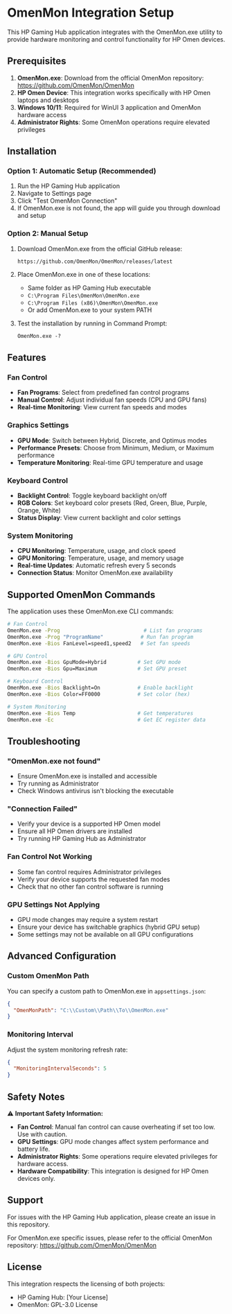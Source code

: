 # OmenMon Integration Setup

This HP Gaming Hub application integrates with the OmenMon.exe utility to provide hardware monitoring and control functionality for HP Omen devices.

## Prerequisites

1. **OmenMon.exe**: Download from the official OmenMon repository: https://github.com/OmenMon/OmenMon
2. **HP Omen Device**: This integration works specifically with HP Omen laptops and desktops
3. **Windows 10/11**: Required for WinUI 3 application and OmenMon hardware access
4. **Administrator Rights**: Some OmenMon operations require elevated privileges

## Installation

### Option 1: Automatic Setup (Recommended)

1. Run the HP Gaming Hub application
2. Navigate to Settings page
3. Click "Test OmenMon Connection" 
4. If OmenMon.exe is not found, the app will guide you through download and setup

### Option 2: Manual Setup

1. Download OmenMon.exe from the official GitHub release:
   ```
   https://github.com/OmenMon/OmenMon/releases/latest
   ```

2. Place OmenMon.exe in one of these locations:
   - Same folder as HP Gaming Hub executable
   - `C:\Program Files\OmenMon\OmenMon.exe`
   - `C:\Program Files (x86)\OmenMon\OmenMon.exe`
   - Or add OmenMon.exe to your system PATH

3. Test the installation by running in Command Prompt:
   ```cmd
   OmenMon.exe -?
   ```

## Features

### Fan Control
- **Fan Programs**: Select from predefined fan control programs
- **Manual Control**: Adjust individual fan speeds (CPU and GPU fans)
- **Real-time Monitoring**: View current fan speeds and modes

### Graphics Settings
- **GPU Mode**: Switch between Hybrid, Discrete, and Optimus modes
- **Performance Presets**: Choose from Minimum, Medium, or Maximum performance
- **Temperature Monitoring**: Real-time GPU temperature and usage

### Keyboard Control
- **Backlight Control**: Toggle keyboard backlight on/off
- **RGB Colors**: Set keyboard color presets (Red, Green, Blue, Purple, Orange, White)
- **Status Display**: View current backlight and color settings

### System Monitoring
- **CPU Monitoring**: Temperature, usage, and clock speed
- **GPU Monitoring**: Temperature, usage, and memory usage
- **Real-time Updates**: Automatic refresh every 5 seconds
- **Connection Status**: Monitor OmenMon.exe availability

## Supported OmenMon Commands

The application uses these OmenMon.exe CLI commands:

```bash
# Fan Control
OmenMon.exe -Prog                           # List fan programs
OmenMon.exe -Prog "ProgramName"            # Run fan program
OmenMon.exe -Bios FanLevel=speed1,speed2   # Set fan speeds

# GPU Control  
OmenMon.exe -Bios GpuMode=Hybrid          # Set GPU mode
OmenMon.exe -Bios Gpu=Maximum             # Set GPU preset

# Keyboard Control
OmenMon.exe -Bios Backlight=On            # Enable backlight
OmenMon.exe -Bios Color=FF0000            # Set color (hex)

# System Monitoring
OmenMon.exe -Bios Temp                    # Get temperatures
OmenMon.exe -Ec                           # Get EC register data
```

## Troubleshooting

### "OmenMon.exe not found"
- Ensure OmenMon.exe is installed and accessible
- Try running as Administrator
- Check Windows antivirus isn't blocking the executable

### "Connection Failed"
- Verify your device is a supported HP Omen model
- Ensure all HP Omen drivers are installed
- Try running HP Gaming Hub as Administrator

### Fan Control Not Working
- Some fan control requires Administrator privileges
- Verify your device supports the requested fan modes
- Check that no other fan control software is running

### GPU Settings Not Applying
- GPU mode changes may require a system restart
- Ensure your device has switchable graphics (hybrid GPU setup)
- Some settings may not be available on all GPU configurations

## Advanced Configuration

### Custom OmenMon Path
You can specify a custom path to OmenMon.exe in `appsettings.json`:

```json
{
  "OmenMonPath": "C:\\Custom\\Path\\To\\OmenMon.exe"
}
```

### Monitoring Interval
Adjust the system monitoring refresh rate:

```json
{
  "MonitoringIntervalSeconds": 5
}
```

## Safety Notes

⚠️ **Important Safety Information:**

- **Fan Control**: Manual fan control can cause overheating if set too low. Use with caution.
- **GPU Settings**: GPU mode changes affect system performance and battery life.
- **Administrator Rights**: Some operations require elevated privileges for hardware access.
- **Hardware Compatibility**: This integration is designed for HP Omen devices only.

## Support

For issues with the HP Gaming Hub application, please create an issue in this repository.

For OmenMon.exe specific issues, please refer to the official OmenMon repository:
https://github.com/OmenMon/OmenMon

## License

This integration respects the licensing of both projects:
- HP Gaming Hub: [Your License]
- OmenMon: GPL-3.0 License
